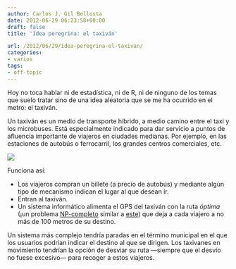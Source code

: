 ```yaml
---
author: Carlos J. Gil Bellosta
date: 2012-06-29 06:23:58+00:00
draft: false
title: 'Idea peregrina: el taxiván'

url: /2012/06/29/idea-peregrina-el-taxivan/
categories:
- varios
tags:
- off-topic
---
```


Hoy no toca hablar ni de estadística, ni de R, ni de ninguno de los temas que suelo tratar sino de una idea aleatoria que se me ha ocurrido en el metro: el taxiván.

Un taxiván es un medio de transporte híbrido, a medio camino entre el taxi y los microbuses. Está especialmente indicado para dar servicio a puntos de afluencia importante de viajeros en ciudades medianas. Por ejemplo, en las estaciones de autobús o ferrocarril, los grandes centros comerciales, etc.

[![](/wp-uploads/2012/06/tsp.png#center)
](/wp-uploads/2012/06/tsp.png#center)

Funciona así:

* Los viajeros compran un billete (a precio de autobús) y mediante algún tipo de mecanismo indican el lugar al que desean ir.
* Entran al taxiván.
* Un sistema informático alimenta el GPS del taxiván con la ruta _óptima_ (¡un problema [NP-completo](http://es.wikipedia.org/wiki/NP-completo) similar a [este](http://es.wikipedia.org/wiki/Problema_del_vendedor_viajero)) que deja a cada viajero a no más de 100 metros de su destino.

Un sistema más complejo tendría paradas en el término municipal en el que los usuarios podrían indicar el destino al que se dirigen. Los taxivanes en movimiento tendrían la opción de desviar su ruta —siempre que el desvío no fuese excesivo— para recoger a estos viajeros.
